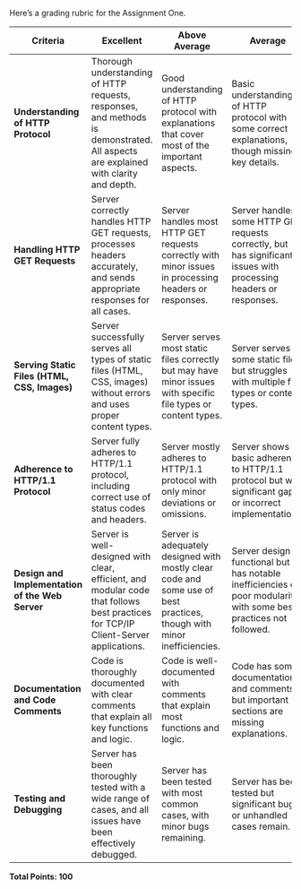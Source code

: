 Here’s a grading rubric for the Assignment One.

| **Criteria**                                          | **Excellent**                                     | **Above Average**                                       | **Average**                                        | **Unsatisfactory**                                         | **Points**  |
|-------------------------------------------------------|-------------------------------------------------------------|---------------------------------------------------------------|----------------------------------------------------------------|----------------------------------------------------------------|-------------|
| **Understanding of HTTP Protocol**                    | Thorough understanding of HTTP requests, responses, and methods is demonstrated. All aspects are explained with clarity and depth. | Good understanding of HTTP protocol with explanations that cover most of the important aspects. | Basic understanding of HTTP protocol with some correct explanations, though missing key details. | Minimal understanding of HTTP protocol, with significant gaps in explanation. |  15         |
| **Handling HTTP GET Requests**                        | Server correctly handles HTTP GET requests, processes headers accurately, and sends appropriate responses for all cases. | Server handles most HTTP GET requests correctly with minor issues in processing headers or responses. | Server handles some HTTP GET requests correctly, but has significant issues with processing headers or responses. | Server fails to correctly handle HTTP GET requests or process headers and responses appropriately. |  15        |
| **Serving Static Files (HTML, CSS, Images)**          | Server successfully serves all types of static files (HTML, CSS, images) without errors and uses proper content types. | Server serves most static files correctly but may have minor issues with specific file types or content types. | Server serves some static files but struggles with multiple file types or content types. | Server fails to serve static files or does so incorrectly for most file types. |  15        |
| **Adherence to HTTP/1.1 Protocol**                    | Server fully adheres to HTTP/1.1 protocol, including correct use of status codes and headers. | Server mostly adheres to HTTP/1.1 protocol with only minor deviations or omissions. | Server shows basic adherence to HTTP/1.1 protocol but with significant gaps or incorrect implementations. | Server fails to adhere to HTTP/1.1 protocol in key areas, leading to incorrect or incomplete responses. |  15        |
| **Design and Implementation of the Web Server**       | Server is well-designed with clear, efficient, and modular code that follows best practices for TCP/IP Client-Server applications. | Server is adequately designed with mostly clear code and some use of best practices, though with minor inefficiencies. | Server design is functional but has notable inefficiencies or poor modularity, with some best practices not followed. | Server design is poor, with unclear, inefficient code and little adherence to best practices. |  15        |
| **Documentation and Code Comments**                   | Code is thoroughly documented with clear comments that explain all key functions and logic. | Code is well-documented with comments that explain most functions and logic. | Code has some documentation and comments, but important sections are missing explanations. | Code is poorly documented with minimal or no comments, making it difficult to understand. |  10         |
| **Testing and Debugging**                             | Server has been thoroughly tested with a wide range of cases, and all issues have been effectively debugged. | Server has been tested with most common cases, with minor bugs remaining. | Server has been tested but significant bugs or unhandled cases remain. | Server has been minimally tested, with major bugs or unhandled cases present. |  15        |

**Total Points: 100**


